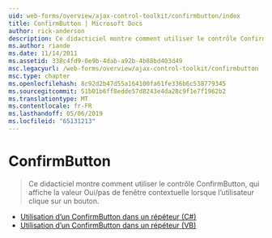 ```yaml
---
uid: web-forms/overview/ajax-control-toolkit/confirmbutton/index
title: ConfirmButton | Microsoft Docs
author: rick-anderson
description: Ce didacticiel montre comment utiliser le contrôle ConfirmButton, qui affiche la valeur Oui/pas de fenêtre contextuelle lorsque l’utilisateur clique sur un bouton.
ms.author: riande
ms.date: 11/14/2011
ms.assetid: 338c4fd9-0e9b-4dab-a92b-4b88bd403d49
msc.legacyurl: /web-forms/overview/ajax-control-toolkit/confirmbutton
msc.type: chapter
ms.openlocfilehash: 8c92d2b47d55a164100fa61fe336b6c538779345
ms.sourcegitcommit: 51b01b6ff8edde57d8243e4da28c9f1e7f1962b2
ms.translationtype: MT
ms.contentlocale: fr-FR
ms.lasthandoff: 05/06/2019
ms.locfileid: "65131213"
---
```

# <a name="confirmbutton"></a>ConfirmButton

> Ce didacticiel montre comment utiliser le contrôle ConfirmButton, qui affiche la valeur Oui/pas de fenêtre contextuelle lorsque l’utilisateur clique sur un bouton.

- [Utilisation d’un ConfirmButton dans un répéteur (C#)](using-a-confirmbutton-in-a-repeater-cs.md)
- [Utilisation d’un ConfirmButton dans un répéteur (VB)](using-a-confirmbutton-in-a-repeater-vb.md)
